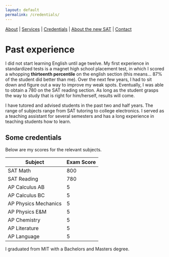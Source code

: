 ```yaml
---
layout: default
permalink: /credentials/
---
```

[About](/home/) |
[Services](/services/) |
[Credentials](/credentials/) |
[About the new SAT](/sat/) |
[Contact](/contact/)

# Past experience

I did not start learning English until age twelve. My first experience in standardized tests is a magnet high school placement test, in which I scored a whopping **thirteenth percentile** on the english section (this means... 87% of the student did better than me). Over the next few years, I had to sit down and figure out a way to improve my weak spots. Eventually, I was able to obtain a 780 on the SAT reading section. As long as the student grasps the way to study that is right for him/herself, results will come.

I have tutored and advised students in the past two and half years. The range of subjects range from SAT tutoring to college electronics. I served as a teaching assistant for several semesters and has a long experience in teaching students how to learn.

## Some credentials

Below are my scores for the relevant subjects.

| Subject  | Exam Score |
| ------------- | ------------- |
| SAT Math  | 800  |
| SAT Reading | 780  |
| AP Calculus AB  | 5  |
| AP Calculus BC  | 5  |
| AP Physics Mechanics  | 5  |
| AP Physics E&M  | 5  |
| AP Chemistry  | 5  |
| AP Literature  | 5  |
| AP Language  | 5  |

I graduated from MIT with a Bachelors and Masters degree. 
